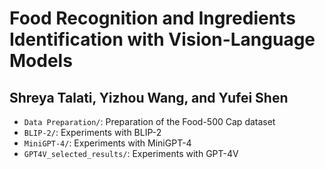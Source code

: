 # Food Recognition and Ingredients Identification with Vision-Language Models
## Shreya Talati, Yizhou Wang, and Yufei Shen
- `Data Preparation/`: Preparation of the Food-500 Cap dataset
- `BLIP-2/`: Experiments with BLIP-2
- `MiniGPT-4/`: Experiments with MiniGPT-4
- `GPT4V_selected_results/`: Experiments with GPT-4V

